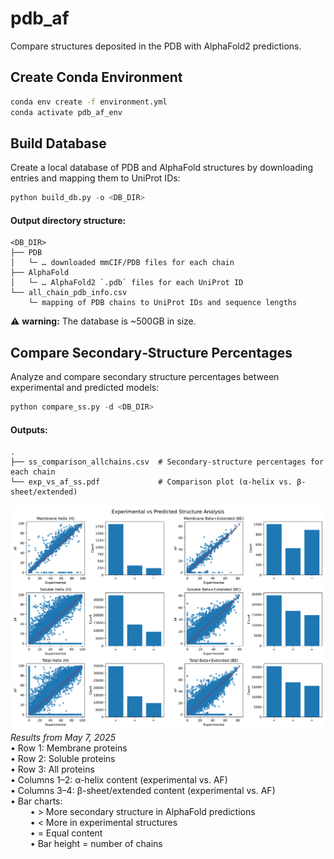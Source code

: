 # pdb_af

Compare structures deposited in the PDB with AlphaFold2 predictions.

## Create Conda Environment
```bash
conda env create -f environment.yml
conda activate pdb_af_env
```

## Build Database

Create a local database of PDB and AlphaFold structures by downloading entries and mapping them to UniProt IDs:

```python
python build_db.py -o <DB_DIR>
```
#### Output directory structure:
```
<DB_DIR>
├── PDB
│   └─ … downloaded mmCIF/PDB files for each chain
├── AlphaFold
│   └─ … AlphaFold2 `.pdb` files for each UniProt ID
└── all_chain_pdb_info.csv
    └─ mapping of PDB chains to UniProt IDs and sequence lengths
```
⚠️ **warning:** The database is ~500GB in size.

## Compare Secondary‐Structure Percentages
Analyze and compare secondary structure percentages between experimental and predicted models:  
```python
python compare_ss.py -d <DB_DIR>
```
#### Outputs:
```
.
├── ss_comparison_allchains.csv  # Secondary‐structure percentages for each chain
└── exp_vs_af_ss.pdf             # Comparison plot (α-helix vs. β-sheet/extended)
```
![Test Image 1](img/exp_vs_af_ss.png)
*Results from May 7, 2025*  
  •	Row 1: Membrane proteins  
	•	Row 2: Soluble proteins  
	•	Row 3: All proteins  
	•	Columns 1–2: α-helix content (experimental vs. AF)  
	•	Columns 3–4: β-sheet/extended content (experimental vs. AF)  
	•	Bar charts:  
	$\qquad$•	>  More secondary structure in AlphaFold predictions  
	$\qquad$•	<  More in experimental structures  
	$\qquad$•	=  Equal content  
	$\qquad$•	Bar height = number of chains  
